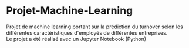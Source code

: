 # Projet-Machine-Learning
Projet de machine learning portant sur la prédiction du turnover selon les différentes caractéristiques d'employés de différentes entreprises.  
Le projet a été réalisé avec un Jupyter Notebook (Python)
